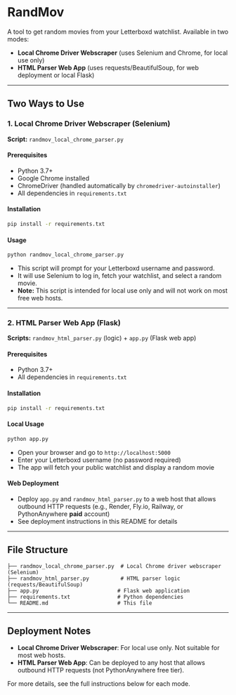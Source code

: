 # RandMov

A tool to get random movies from your Letterboxd watchlist. Available in two modes:

- **Local Chrome Driver Webscraper** (uses Selenium and Chrome, for local use only)
- **HTML Parser Web App** (uses requests/BeautifulSoup, for web deployment or local Flask)

---

## Two Ways to Use

### 1. Local Chrome Driver Webscraper (Selenium)

**Script:** `randmov_local_chrome_parser.py`

#### Prerequisites
- Python 3.7+
- Google Chrome installed
- ChromeDriver (handled automatically by `chromedriver-autoinstaller`)
- All dependencies in `requirements.txt`

#### Installation
```bash
pip install -r requirements.txt
```

#### Usage
```bash
python randmov_local_chrome_parser.py
```
- This script will prompt for your Letterboxd username and password.
- It will use Selenium to log in, fetch your watchlist, and select a random movie.
- **Note:** This script is intended for local use only and will not work on most free web hosts.

---

### 2. HTML Parser Web App (Flask)

**Scripts:** `randmov_html_parser.py` (logic) + `app.py` (Flask web app)

#### Prerequisites
- Python 3.7+
- All dependencies in `requirements.txt`

#### Installation
```bash
pip install -r requirements.txt
```

#### Local Usage
```bash
python app.py
```
- Open your browser and go to `http://localhost:5000`
- Enter your Letterboxd username (no password required)
- The app will fetch your public watchlist and display a random movie

#### Web Deployment
- Deploy `app.py` and `randmov_html_parser.py` to a web host that allows outbound HTTP requests (e.g., Render, Fly.io, Railway, or PythonAnywhere **paid** account)
- See deployment instructions in this README for details

---

## File Structure

```
├── randmov_local_chrome_parser.py  # Local Chrome driver webscraper (Selenium)
├── randmov_html_parser.py          # HTML parser logic (requests/BeautifulSoup)
├── app.py                         # Flask web application
├── requirements.txt               # Python dependencies
└── README.md                      # This file
```

---

## Deployment Notes
- **Local Chrome Driver Webscraper**: For local use only. Not suitable for most web hosts.
- **HTML Parser Web App**: Can be deployed to any host that allows outbound HTTP requests (not PythonAnywhere free tier).

For more details, see the full instructions below for each mode.